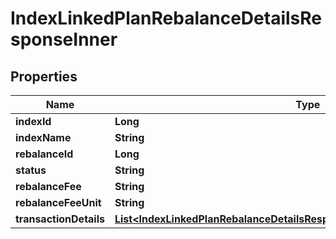 

# IndexLinkedPlanRebalanceDetailsResponseInner


## Properties

| Name | Type | Description | Notes |
|------------ | ------------- | ------------- | -------------|
|**indexId** | **Long** |  |  [optional] |
|**indexName** | **String** |  |  [optional] |
|**rebalanceId** | **Long** |  |  [optional] |
|**status** | **String** |  |  [optional] |
|**rebalanceFee** | **String** |  |  [optional] |
|**rebalanceFeeUnit** | **String** |  |  [optional] |
|**transactionDetails** | [**List&lt;IndexLinkedPlanRebalanceDetailsResponseInnerTransactionDetailsInner&gt;**](IndexLinkedPlanRebalanceDetailsResponseInnerTransactionDetailsInner.md) |  |  [optional] |



